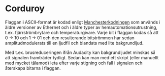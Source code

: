 # Corduroy

Flaggan i ASCII-format är kodad enligt [Manchesterkodningen](https://en.wikipedia.org/wiki/Manchester_code) som används i äldre versioner av Ethernet och i äldre typer av hemautomationsutrustning, t.ex. fjärrströmbrytare och temperaturgivare. Varje bit i flaggan kodas så att 0 -> 10 och 1 -> 01 och den resulterande bitströmmen har sedan amplitudmodulerats till en ljudfil och blandats med lite bakgrundljud.

Med t.ex. brusreduceringen ifrån Audacity kan bakgrundljudet minskas så att signalen framträder tydligt. Sedan kan man med ett skript (eller manuellt med mycket tålamod) leta efter varje stigning och fall i signalen och återskapa bitarna i flaggan.
